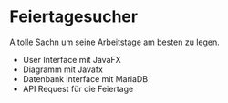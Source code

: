 # Feiertagesucher
A tolle Sachn um seine Arbeitstage am besten zu legen.

- User Interface mit JavaFX
- Diagramm mit Javafx
- Datenbank interface mit MariaDB
- API Request für die Feiertage
